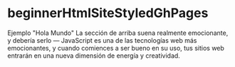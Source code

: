 # beginnerHtmlSiteStyledGhPages
Ejemplo "Hola Mundo" La sección de arriba suena realmente emocionante, y debería serlo — JavaScript es una de las tecnologías web más emocionantes, y cuando comiences a ser bueno en su uso, tus sitios web entrarán en una nueva dimensión de energía y creatividad.
